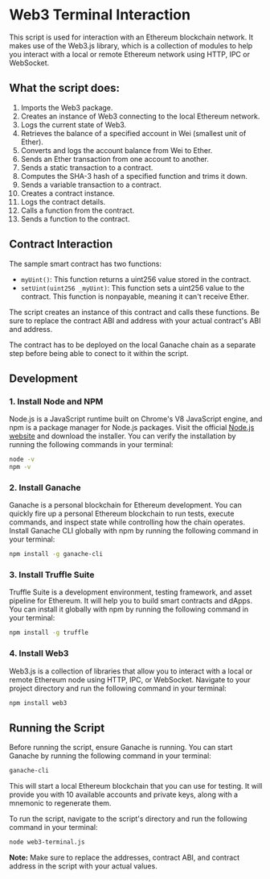 # Web3 Terminal Interaction

This script is used for interaction with an Ethereum blockchain network. It makes use of the Web3.js library, which is a collection of modules to help you interact with a local or remote Ethereum network using HTTP, IPC or WebSocket.

## What the script does:

1. Imports the Web3 package.
2. Creates an instance of Web3 connecting to the local Ethereum network.
3. Logs the current state of Web3.
4. Retrieves the balance of a specified account in Wei (smallest unit of Ether).
5. Converts and logs the account balance from Wei to Ether.
6. Sends an Ether transaction from one account to another.
7. Sends a static transaction to a contract.
8. Computes the SHA-3 hash of a specified function and trims it down.
9. Sends a variable transaction to a contract.
10. Creates a contract instance.
11. Logs the contract details.
12. Calls a function from the contract.
13. Sends a function to the contract.

## Contract Interaction

The sample smart contract has two functions:

- `myUint()`: This function returns a uint256 value stored in the contract.
- `setUint(uint256 _myUint)`: This function sets a uint256 value to the contract. This function is nonpayable, meaning it can't receive Ether.

The script creates an instance of this contract and calls these functions. Be sure to replace the contract ABI and address with your actual contract's ABI and address.

The contract has to be deployed on the local Ganache chain as a separate step before being able to conect to it within the script.

## Development

### 1. Install Node and NPM

Node.js is a JavaScript runtime built on Chrome's V8 JavaScript engine, and npm is a package manager for Node.js packages. Visit the official [Node.js website](https://nodejs.org/) and download the installer. You can verify the installation by running the following commands in your terminal:

```bash
node -v
npm -v
```

### 2. Install Ganache

Ganache is a personal blockchain for Ethereum development. You can quickly fire up a personal Ethereum blockchain to run tests, execute commands, and inspect state while controlling how the chain operates. Install Ganache CLI globally with npm by running the following command in your terminal:

```bash
npm install -g ganache-cli
```

### 3. Install Truffle Suite

Truffle Suite is a development environment, testing framework, and asset pipeline for Ethereum. It will help you to build smart contracts and dApps. You can install it globally with npm by running the following command in your terminal:

```bash
npm install -g truffle
```

### 4. Install Web3

Web3.js is a collection of libraries that allow you to interact with a local or remote Ethereum node using HTTP, IPC, or WebSocket. Navigate to your project directory and run the following command in your terminal:

```bash
npm install web3
```

## Running the Script

Before running the script, ensure Ganache is running. You can start Ganache by running the following command in your terminal:

```bash
ganache-cli
```

This will start a local Ethereum blockchain that you can use for testing. It will provide you with 10 available accounts and private keys, along with a mnemonic to regenerate them.

To run the script, navigate to the script's directory and run the following command in your terminal:

```bash
node web3-terminal.js
```

**Note:** Make sure to replace the addresses, contract ABI, and contract address in the script with your actual values.
